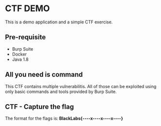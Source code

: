 # CTF DEMO 
This is a demo application and a simple CTF exercise.
## Pre-requisite
- Burp Suite
- Docker 
- Java 1.8

## All you need is command
This CTF contains multiple vulnerabilitis. All of those can be exploited using only basic commands and tools provided by Burp Suite.

## CTF - Capture the flag
The format for the flags is:<b>
BlackLabs{----x----x----x----}</b>
